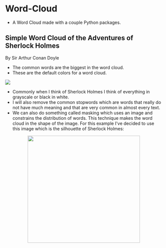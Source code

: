 # Word-Cloud
* A Word Cloud made with a couple Python packages.  


## Simple Word Cloud of the Adventures of Sherlock Holmes 
By Sir Arthur Conan Doyle

* The common words are the biggest in the word cloud.  
* These are the default colors for a word cloud.

![](https://github.com/sitarobinson/Word-Cloud/blob/master/sherlockholmes.png)

* Commonly when I think of Sherlock Holmes I think of everything in grayscale or black in white.  
* I will also remove the common stopwords which are words that really do not have much meaning and that are very common in almost every text.   
* We can also do something called masking which uses an image and constrains the distribution of words.  This technique makes the word cloud in the shape of the image.  For this example I've decided to use this image which is the silhouette of Sherlock Holmes: 

<p align="center"><img src="https://github.com/sitarobinson/Word-Cloud/blob/master/sherlock.jpg" width="360" height="345"></p>
